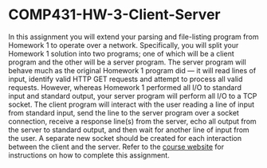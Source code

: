 # COMP431-HW-3-Client-Server
In this assignment you will extend your parsing and file-listing program from Homework 1 to operate over a network. Specifically, you will split your Homework 1 solution into two programs; one of which will be a client program and the other will be a server program. The server program will behave much as the original Homework 1 program did — it will read lines of input, identify valid HTTP GET requests and attempt to process all valid requests. However, whereas Homework 1 performed all I/O to standard input and standard output, your server program will perform all I/O to a TCP socket. The client program will interact with the user reading a line of input from standard input, send the line to the server program over a socket connection, receive a response line(s) from the server, echo all output from the server to standard output, and then wait for another line of input from the user. A separate new socket should be created for each interaction between the client and the server. Refer to the [course website](https://sites.google.com/cs.unc.edu/comp431/home?authuser=0) for instructions on how to complete this assignment.

